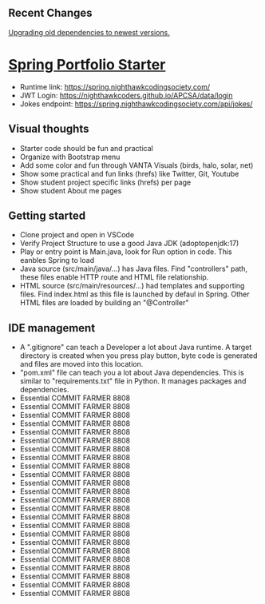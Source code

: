 ## Recent Changes
[Upgrading old dependencies to newest versions.](https://github.com/nighthawkcoders/spring_portfolio/issues/12)

# [Spring Portfolio Starter](https://nighthawkcodingsociety.com/projectsearch/details/Spring%20Portfolio%20Starter)

- Runtime link: https://spring.nighthawkcodingsociety.com/
- JWT Login: https://nighthawkcoders.github.io/APCSA/data/login
- Jokes endpoint: https://spring.nighthawkcodingsociety.com/api/jokes/



## Visual thoughts

- Starter code should be fun and practical
- Organize with Bootstrap menu 
- Add some color and fun through VANTA Visuals (birds, halo, solar, net)
- Show some practical and fun links (hrefs) like Twitter, Git, Youtube
- Show student project specific links (hrefs) per page
- Show student About me pages

## Getting started

- Clone project and open in VSCode
- Verify Project Structure to use a good Java JDK (adoptopenjdk:17)
- Play or entry point is Main.java, look for Run option in code.  This eanbles Spring to load
- Java source (src/main/java/...) has Java files.  Find "controllers" path, these files enable HTTP route and HTML file relationship.
- HTML source (src/main/resources/...) had templates and supporting files.  Find index.html as this file is launched by defaul in Spring.  Other HTML files are loaded by building an "@Controller"

## IDE management

- A ".gitignore" can teach a Developer a lot about Java runtime.  A target directory is created when you press play button, byte code is generated and files are moved into this location.
- "pom.xml" file can teach you a lot about Java dependencies.  This is similar to "requirements.txt" file in Python.  It manages packages and dependencies.
- Essential COMMIT FARMER 8808
- Essential COMMIT FARMER 8808
- Essential COMMIT FARMER 8808
- Essential COMMIT FARMER 8808
- Essential COMMIT FARMER 8808
- Essential COMMIT FARMER 8808
- Essential COMMIT FARMER 8808
- Essential COMMIT FARMER 8808
- Essential COMMIT FARMER 8808
- Essential COMMIT FARMER 8808
- Essential COMMIT FARMER 8808
- Essential COMMIT FARMER 8808
- Essential COMMIT FARMER 8808
- Essential COMMIT FARMER 8808
- Essential COMMIT FARMER 8808
- Essential COMMIT FARMER 8808
- Essential COMMIT FARMER 8808
- Essential COMMIT FARMER 8808
- Essential COMMIT FARMER 8808
- Essential COMMIT FARMER 8808
- Essential COMMIT FARMER 8808
- Essential COMMIT FARMER 8808
- Essential COMMIT FARMER 8808
- Essential COMMIT FARMER 8808